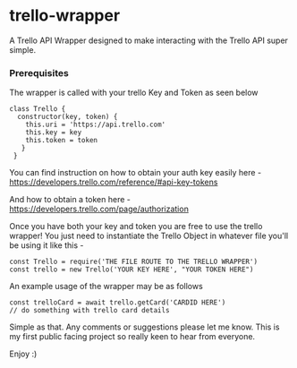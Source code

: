 # trello-wrapper
A Trello API Wrapper designed to make interacting with the Trello API super simple. 

### Prerequisites

The wrapper is called with your trello Key and Token as seen below

```
class Trello {
  constructor(key, token) {
    this.uri = 'https://api.trello.com'
    this.key = key
    this.token = token
   }
 }
```

You can find instruction on how to obtain your auth key easily here -  https://developers.trello.com/reference/#api-key-tokens

And how to obtain a token here - https://developers.trello.com/page/authorization

Once you have both your key and token you are free to use the trello wrapper! You just need to instantiate the Trello Object in whatever file you'll be using it like this - 

```
const Trello = require('THE FILE ROUTE TO THE TRELLO WRAPPER')
const trello = new Trello('YOUR KEY HERE', "YOUR TOKEN HERE")
```

An example usage of the wrapper may be as follows 

```
const trelloCard = await trello.getCard('CARDID HERE')
// do something with trello card details
```

Simple as that. Any comments or suggestions please let me know. This is my first public facing project so really keen to hear from everyone. 

Enjoy :)



